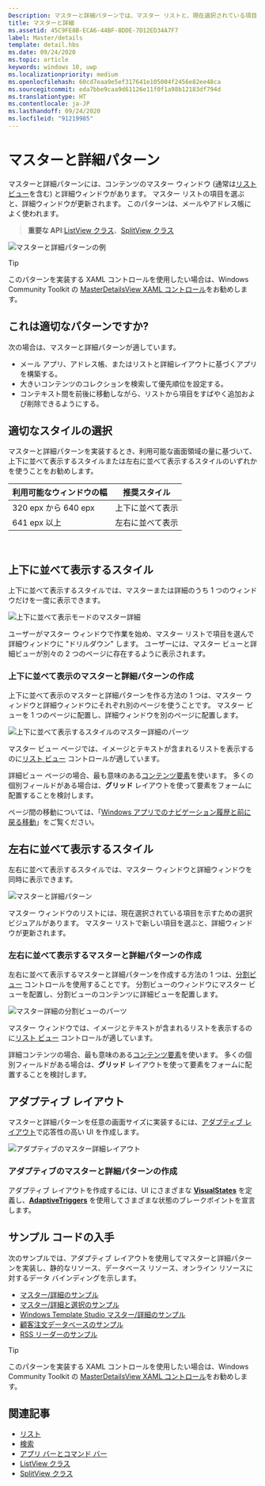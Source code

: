 ```yaml
---
Description: マスターと詳細パターンでは、マスター リストと、現在選択されている項目の詳細が表示されます。 このパターンは、メールや連絡先リストまたはアドレス帳によく使用されます。
title: マスターと詳細
ms.assetid: 45C9FE8B-ECA6-44BF-8DDE-7D12ED34A7F7
label: Master/details
template: detail.hbs
ms.date: 09/24/2020
ms.topic: article
keywords: windows 10, uwp
ms.localizationpriority: medium
ms.openlocfilehash: 60cd7eaa9e5ef317641e105004f2456e82ee48ca
ms.sourcegitcommit: eda7bbe9caa9d61126e11f0f1a98b12183df794d
ms.translationtype: HT
ms.contentlocale: ja-JP
ms.lasthandoff: 09/24/2020
ms.locfileid: "91219985"
---
```

# <a name="masterdetails-pattern"></a>マスターと詳細パターン

 

マスターと詳細パターンには、コンテンツのマスター ウィンドウ (通常は[リスト ビュー](lists.md)を含む) と詳細ウィンドウがあります。 マスター リストの項目を選ぶと、詳細ウィンドウが更新されます。 このパターンは、メールやアドレス帳によく使われます。

> **重要な API**:[ListView クラス](/uwp/api/Windows.UI.Xaml.Controls.ListView)、[SplitView クラス](/uwp/api/windows.ui.xaml.controls.splitview)

![マスターと詳細パターンの例](images/HIGSecOne_MasterDetail.png)

> [!TIP]
> このパターンを実装する XAML コントロールを使用したい場合は、Windows Community Toolkit の [MasterDetailsView XAML コントロール](/windows/communitytoolkit/controls/masterdetailsview)をお勧めします。

## <a name="is-this-the-right-pattern"></a>これは適切なパターンですか?

次の場合は、マスターと詳細パターンが適しています。

-   メール アプリ、アドレス帳、またはリストと詳細レイアウトに基づくアプリを構築する。
-   大きいコンテンツのコレクションを検索して優先順位を設定する。
-   コンテキスト間を前後に移動しながら、リストから項目をすばやく追加および削除できるようにする。

## <a name="choose-the-right-style"></a>適切なスタイルの選択

マスターと詳細パターンを実装するとき、利用可能な画面領域の量に基づいて、上下に並べて表示するスタイルまたは左右に並べて表示するスタイルのいずれかを使うことをお勧めします。

| 利用可能なウィンドウの幅 | 推奨スタイル |
|------------------------|-------------------|
| 320 epx から 640 epx        | 上下に並べて表示           |
| 641 epx 以上       | 左右に並べて表示      |

 
## <a name="stacked-style"></a>上下に並べて表示するスタイル

上下に並べて表示するスタイルでは、マスターまたは詳細のうち 1 つのウィンドウだけを一度に表示できます。

![上下に並べて表示モードのマスター詳細](images/patterns-md-stacked.png)

ユーザーがマスター ウィンドウで作業を始め、マスター リストで項目を選んで詳細ウィンドウに "ドリルダウン" します。 ユーザーには、マスター ビューと詳細ビューが別々の 2 つのページに存在するように表示されます。

### <a name="create-a-stacked-masterdetails-pattern"></a>上下に並べて表示のマスターと詳細パターンの作成

上下に並べて表示のマスターと詳細パターンを作る方法の 1 つは、マスター ウィンドウと詳細ウィンドウにそれぞれ別のページを使うことです。 マスター ビューを 1 つのページに配置し、詳細ウィンドウを別のページに配置します。

![上下に並べて表示するスタイルのマスター詳細のパーツ](images/patterns-md-stacked-parts.png)

マスター ビュー ページでは、イメージとテキストが含まれるリストを表示するのに[リスト ビュー](lists.md) コントロールが適しています。 

詳細ビュー ページの場合、最も意味のある[コンテンツ要素](../layout/layout-panels.md)を使います。 多くの個別フィールドがある場合は、**グリッド** レイアウトを使って要素をフォームに配置することを検討します。

ページ間の移動については、「[Windows アプリでのナビゲーション履歴と前に戻る移動](../basics/navigation-history-and-backwards-navigation.md)」をご覧ください。

## <a name="side-by-side-style"></a>左右に並べて表示するスタイル

左右に並べて表示するスタイルでは、マスター ウィンドウと詳細ウィンドウを同時に表示できます。

![マスターと詳細パターン](images/patterns-masterdetail-400x227.png)

マスター ウィンドウのリストには、現在選択されている項目を示すための選択ビジュアルがあります。 マスター リストで新しい項目を選ぶと、詳細ウィンドウが更新されます。

### <a name="create-a-side-by-side-masterdetails-pattern"></a>左右に並べて表示するマスターと詳細パターンの作成

左右に並べて表示するマスターと詳細パターンを作成する方法の 1 つは、[分割ビュー](split-view.md) コントロールを使用することです。 分割ビューのウィンドウにマスター ビューを配置し、分割ビューのコンテンツに詳細ビューを配置します。

![マスター詳細の分割ビューのパーツ](images/patterns_md_splitview_parts.png)

マスター ウィンドウでは、イメージとテキストが含まれるリストを表示するのに[リスト ビュー](lists.md) コントロールが適しています。

詳細コンテンツの場合、最も意味のある[コンテンツ要素](../layout/layout-panels.md)を使います。 多くの個別フィールドがある場合は、**グリッド** レイアウトを使って要素をフォームに配置することを検討します。

## <a name="adaptive-layout"></a>アダプティブ レイアウト

マスターと詳細パターンを任意の画面サイズに実装するには、[アダプティブ レイアウト](../layout/layouts-with-xaml.md)で応答性の高い UI を作成します。

![アダプティブのマスター詳細レイアウト](images/patterns_masterdetail.png)

### <a name="create-an-adaptive-masterdetails-pattern"></a>アダプティブのマスターと詳細パターンの作成
アダプティブ レイアウトを作成するには、UI にさまざまな [**VisualStates**](/uwp/api/windows.ui.xaml.visualstate) を定義し、[**AdaptiveTriggers**](/uwp/api/Windows.UI.Xaml.AdaptiveTrigger) を使用してさまざまな状態のブレークポイントを宣言します。

## <a name="get-the-sample-code"></a>サンプル コードの入手

次のサンプルでは、アダプティブ レイアウトを使用してマスターと詳細パターンを実装し、静的なリソース、データベース リソース、オンライン リソースに対するデータ バインディングを示します。 
- [マスター/詳細のサンプル](https://github.com/Microsoft/Windows-universal-samples/tree/master/Samples/XamlMasterDetail) 
- [マスター/詳細と選択のサンプル](https://github.com/Microsoft/Windows-universal-samples/tree/master/Samples/XamlListView)
- [Windows Template Studio マスター/詳細のサンプル](https://github.com/Microsoft/WindowsTemplateStudio/tree/master/templates/Uwp/Pages/MasterDetail)
- [顧客注文データベースのサンプル](https://github.com/Microsoft/Windows-appsample-customers-orders-database)
- [RSS リーダーのサンプル](https://github.com/Microsoft/Windows-appsample-rssreader)

> [!TIP]
> このパターンを実装する XAML コントロールを使用したい場合は、Windows Community Toolkit の [MasterDetailsView XAML コントロール](/windows/communitytoolkit/controls/masterdetailsview)をお勧めします。

## <a name="related-articles"></a>関連記事

- [リスト](lists.md)
- [検索](search.md)
- [アプリ バーとコマンド バー](app-bars.md)
- [ListView クラス](/uwp/api/Windows.UI.Xaml.Controls.ListView)
- [SplitView クラス](/uwp/api/windows.ui.xaml.controls.splitview)
